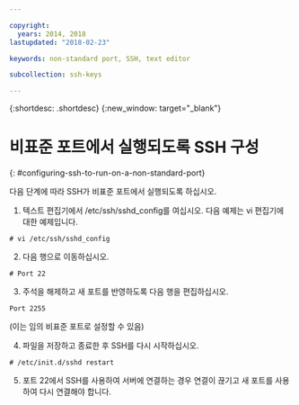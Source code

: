 ```yaml
---

copyright:
  years: 2014, 2018
lastupdated: "2018-02-23"

keywords: non-standard port, SSH, text editor

subcollection: ssh-keys

---
```


{:shortdesc: .shortdesc}
{:new_window: target="_blank"}

# 비표준 포트에서 실행되도록 SSH 구성
{: #configuring-ssh-to-run-on-a-non-standard-port}

다음 단계에 따라 SSH가 비표준 포트에서 실행되도록 하십시오.

1. 텍스트 편집기에서 /etc/ssh/sshd_config를 여십시오. 다음 예제는 vi 편집기에 대한 예제입니다.
```
# vi /etc/ssh/sshd_config
```

2. 다음 행으로 이동하십시오.
```
# Port 22
```

3. 주석을 해제하고 새 포트를 반영하도록 다음 행을 편집하십시오.
```
Port 2255
```
(이는 임의 비표준 포트로 설정할 수 있음)

4. 파일을 저장하고 종료한 후 SSH를 다시 시작하십시오.
```
# /etc/init.d/sshd restart
```

5. 포트 22에서 SSH를 사용하여 서버에 연결하는 경우 연결이 끊기고 새 포트를 사용하여 다시 연결해야 합니다.
